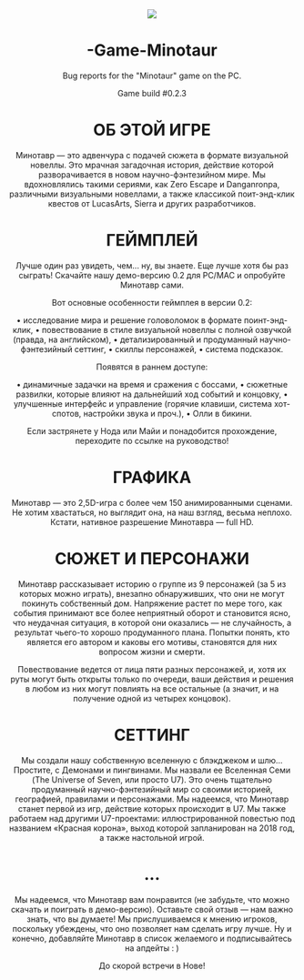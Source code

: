 <center><img src="http://cdn.akamai.steamstatic.com/steam/apps/680590/header.jpg?t=1517677480"><center>
  
# -Game-Minotaur
Bug reports for the "Minotaur" game on the PC.

Game build #0.2.3

# ОБ ЭТОЙ ИГРЕ

Минотавр — это адвенчура с подачей сюжета в формате визуальной новеллы. Это мрачная загадочная история, действие которой разворачивается в новом научно-фэнтезийном мире. Мы вдохновлялись такими сериями, как Zero Escape и Danganronpa, различными визуальными новеллами, а также классикой поит-энд-клик квестов от LucasArts, Sierra и других разработчиков.

# ГЕЙМПЛЕЙ

Лучше один раз увидеть, чем... ну, вы знаете. Еще лучше хотя бы раз сыграть! Скачайте нашу демо-версию 0.2 для PC/MAC и опробуйте Минотавр сами.

Вот основные особенности геймплея в версии 0.2:

• исследование мира и решение головоломок в формате поинт-энд-клик,
• повествование в стиле визуальной новеллы с полной озвучкой (правда, на английском),
• детализированный и продуманный научно-фэнтезийный сеттинг,
• скиллы персонажей,
• система подсказок.

Появятся в раннем доступе:

• динамичные задачки на время и сражения с боссами,
• сюжетные развилки, которые влияют на дальнейший ход событий и концовку,
• улучшенные интерфейс и управление (горячие клавиши, система хот-спотов, настройки звука и проч.),
• Олли в бикини.

Если застрянете у Нода или Майи и понадобится прохождение, переходите по ссылке на руководство!

# ГРАФИКА

Минотавр — это 2,5D-игра с более чем 150 анимированными сценами. Не хотим хвастаться, но выглядит она, на наш взгляд, весьма неплохо. Кстати, нативное разрешение Минотавра — full HD.

# СЮЖЕТ И ПЕРСОНАЖИ

Минотавр рассказывает историю о группе из 9 персонажей (за 5 из которых можно играть), внезапно обнаруживших, что они не могут покинуть собственный дом. Напряжение растет по мере того, как события принимают все более неприятный оборот и становится ясно, что неудачная ситуация, в которой они оказались — не случайность, а результат чьего-то хорошо продуманного плана. Попытки понять, кто является его автором и каковы его мотивы, становятся для них вопросом жизни и смерти.

Повествование ведется от лица пяти разных персонажей, и, хотя их руты могут быть открыты только по очереди, ваши действия и решения в любом из них могут повлиять на все остальные (а значит, и на получение одной из четырех концовок).

# СЕТТИНГ

Мы создали нашу собственную вселенную с блэкджеком и шлю… Простите, с Демонами и пингвинами. Мы назвали ее Вселенная Семи (The Universe of Seven, или просто U7). Это очень тщательно продуманный научно-фэнтезийный мир со своими историей, географией, правилами и персонажами. Мы надеемся, что Минотавр станет первой из игр, действие которых происходит в U7. Мы также работаем над другими U7-проектами: иллюстрированной повестью под названием «Красная корона», выход которой запланирован на 2018 год, а также настольной игрой.

# ...

Мы надеемся, что Минотавр вам понравится (не забудьте, что можно скачать и поиграть в демо-версию). Оставьте свой отзыв — нам важно знать, что вы думаете! Мы прислушиваемся к мнению игроков, поскольку убеждены, что оно позволяет нам сделать игру лучше. Ну и конечно, добавляйте Минотавр в список желаемого и подписывайтесь на апдейты : ) 

До скорой встречи в Нове!
